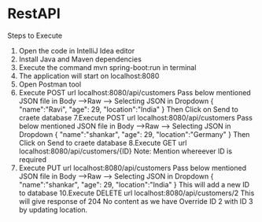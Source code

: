 # RestAPI
Steps to Execute 
1. Open the code in IntelliJ Idea editor
2. Install Java and Maven dependencies
3. Execute the command mvn spring-boot:run in terminal
4. The application will start on localhost:8080
5. Open Postman tool
6. Execute POST url localhost:8080/api/customers
   Pass below mentioned JSON file in Body -->Raw --> Selecting JSON in Dropdown
   {
     "name":"Ravi",
     "age": 29,
     "location":"India"
   }
   Then Click on Send to craete database
7.Execute POST url localhost:8080/api/customers
   Pass below mentioned JSON file in Body -->Raw --> Selecting JSON in Dropdown
   {
     "name":"shankar",
     "age": 29,
     "location":"Germany"
   }
   Then Click on Send to craete database
 8.Execute GET url localhost:8080/api/customers/{ID}
 Note: Mention whereever ID is required
 9. Execute PUT url localhost:8080/api/customers
   Pass below mentioned JSON file in Body -->Raw --> Selecting JSON in Dropdown
   {
     "name":"shankar",
     "age": 29,
     "location":"India"
   }
   This will add a new ID to database 
  10.Execute DELETE url localhost:8080/api/customers/2
  This will give response of 204 No content as we have Override ID 2 with ID 3 by updating location.
  
